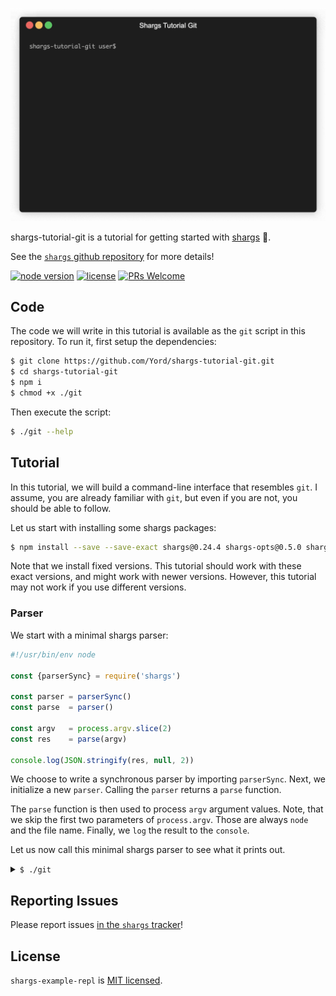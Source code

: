 ![tutorial teaser][teaser]

shargs-tutorial-git is a tutorial for getting started with [shargs][shargs] 🦈.

See the [`shargs` github repository][shargs] for more details!

[![node version][shield-node]][node]
[![license][shield-license]][license]
[![PRs Welcome][shield-prs]][contribute]

## Code

The code we will write in this tutorial is available as the `git` script in this repository.
To run it, first setup the dependencies:

```bash
$ git clone https://github.com/Yord/shargs-tutorial-git.git
$ cd shargs-tutorial-git
$ npm i
$ chmod +x ./git
```

Then execute the script:

```bash
$ ./git --help
```

## Tutorial

In this tutorial, we will build a command-line interface that resembles `git`.
I assume, you are already familiar with `git`, but even if you are not, you should be able to follow.

Let us start with installing some shargs packages:

```bash
$ npm install --save --save-exact shargs@0.24.4 shargs-opts@0.5.0 shargs-parser@0.6.0 shargs-usage@0.6.0
```

Note that we install fixed versions.
This tutorial should work with these exact versions, and might work with newer versions.
However, this tutorial may not work if you use different versions.

### Parser

We start with a minimal shargs parser:

```js
#!/usr/bin/env node

const {parserSync} = require('shargs')

const parser = parserSync()
const parse  = parser()

const argv   = process.argv.slice(2)
const res    = parse(argv)

console.log(JSON.stringify(res, null, 2))
```

We choose to write a synchronous parser by importing `parserSync`.
Next, we initialize a new `parser`.
Calling the `parser` returns a `parse` function.

The `parse` function is then used to process `argv` argument values.
Note, that we skip the first two parameters of `process.argv`.
Those are always `node` and the file name.
Finally, we `log` the result to the `console`.

Let us now call this minimal shargs parser to see what it prints out.

<details>
<summary>
<code>$ ./git</code>
</summary>

<br />

```json
{
  errs: [
    {
      code: "CommandExpected",
      msg: "Expected a command with a string 'key' field and an 'opts' array.",
      info: {opt: {}}
    }
  ],
  args: {
    _: []
  }
}
```

`parser` reports a `CommandExpected` error.
The shargs documentation has a table of error codes,
where we can look up [`CommandExpected`](https://github.com/Yord/shargs/tree/0.24.4#CommandExpected).
We find out, that the error is thrown in the `toOpts` stage.

The problem is, that we did not provide an `opt` parameter to `parser`.
Note though, that the parser did work anyway, by reporting an error, helping us along the way.

</details>

## Reporting Issues

Please report issues [in the `shargs` tracker][issues]!

## License

`shargs-example-repl` is [MIT licensed][license].



[contribute]: https://github.com/Yord/shargs#contributing
[issues]: https://github.com/Yord/shargs/issues
[license]: https://github.com/Yord/shargs-example-repl/blob/master/LICENSE
[node]: https://nodejs.org/
[repl]: https://github.com/Yord/shargs-example-repl/blob/master/repl
[shargs]: https://github.com/Yord/shargs
[shield-license]: https://img.shields.io/badge/license-MIT-yellow.svg?labelColor=313A42
[shield-node]: https://img.shields.io/node/v/shargs?color=red&labelColor=313A42
[shield-prs]: https://img.shields.io/badge/PRs-welcome-green.svg?labelColor=313A42
[teaser]: https://github.com/Yord/shargs-tutorial-git/blob/master/teaser.gif?raw=true